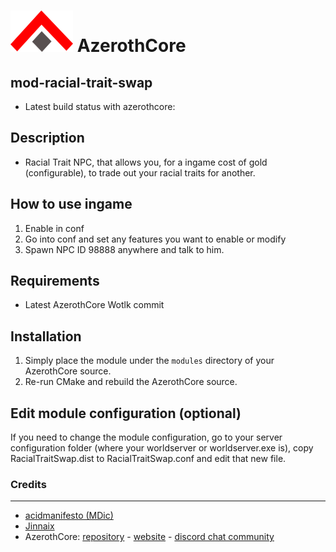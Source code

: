 # ![logo](https://raw.githubusercontent.com/azerothcore/azerothcore.github.io/master/images/logo-github.png) AzerothCore

## mod-racial-trait-swap

- Latest build status with azerothcore: 

## Description

- Racial Trait NPC, that allows you, for a ingame cost of gold (configurable), to trade out your racial traits for another.

## How to use ingame

1. Enable in conf
2. Go into conf and set any features you want to enable or modify
3. Spawn NPC ID 98888 anywhere and talk to him.

## Requirements

- Latest AzerothCore Wotlk commit

## Installation

1. Simply place the module under the `modules` directory of your AzerothCore source. 
1. Re-run CMake and rebuild the AzerothCore source.

## Edit module configuration (optional)

If you need to change the module configuration, go to your server configuration folder (where your worldserver or worldserver.exe is), copy RacialTraitSwap.dist to RacialTraitSwap.conf and edit that new file.

### Credits ###
------------------------------------------------------------------------------------------------------------------
- [acidmanifesto (MDic)](https://github.com/acidmanifesto/TC-Custom-Scripts/tree/main/335%20TC/Official%20Trinitycore%20Custom%20Scripts/Official%20Merged/Racial%20Swap%20Skills%20Abilities%20NPC)
- [Jinnaix](https://github.com/Jinnaix)
- AzerothCore: [repository](https://github.com/azerothcore) - [website](http://azerothcore.org/) - [discord chat community](https://discord.gg/PaqQRkd)
